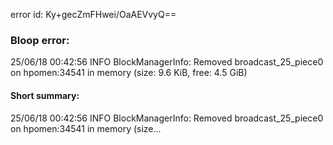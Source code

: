 error id: Ky+gecZmFHwei/OaAEVvyQ==
### Bloop error:

25/06/18 00:42:56 INFO BlockManagerInfo: Removed broadcast_25_piece0 on hpomen:34541 in memory (size: 9.6 KiB, free: 4.5 GiB)
#### Short summary: 

25/06/18 00:42:56 INFO BlockManagerInfo: Removed broadcast_25_piece0 on hpomen:34541 in memory (size...